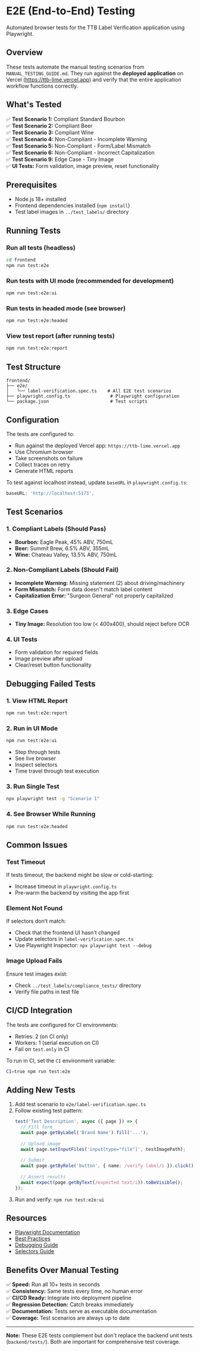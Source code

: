 # E2E (End-to-End) Testing

Automated browser tests for the TTB Label Verification application using Playwright.

## Overview

These tests automate the manual testing scenarios from `MANUAL_TESTING_GUIDE.md`. They run against the **deployed application** on Vercel (https://ttb-lime.vercel.app) and verify that the entire application workflow functions correctly.

## What's Tested

✅ **Test Scenario 1:** Compliant Standard Bourbon  
✅ **Test Scenario 2:** Compliant Beer  
✅ **Test Scenario 3:** Compliant Wine  
✅ **Test Scenario 4:** Non-Compliant - Incomplete Warning  
✅ **Test Scenario 5:** Non-Compliant - Form/Label Mismatch  
✅ **Test Scenario 6:** Non-Compliant - Incorrect Capitalization  
✅ **Test Scenario 9:** Edge Case - Tiny Image  
✅ **UI Tests:** Form validation, image preview, reset functionality  

## Prerequisites

- Node.js 18+ installed
- Frontend dependencies installed (`npm install`)
- Test label images in `../test_labels/` directory

## Running Tests

### Run all tests (headless)
```bash
cd frontend
npm run test:e2e
```

### Run tests with UI mode (recommended for development)
```bash
npm run test:e2e:ui
```

### Run tests in headed mode (see browser)
```bash
npm run test:e2e:headed
```

### View test report (after running tests)
```bash
npm run test:e2e:report
```

## Test Structure

```
frontend/
├── e2e/
│   └── label-verification.spec.ts    # All E2E test scenarios
├── playwright.config.ts               # Playwright configuration
└── package.json                       # Test scripts
```

## Configuration

The tests are configured to:
- Run against the deployed Vercel app: `https://ttb-lime.vercel.app`
- Use Chromium browser
- Take screenshots on failure
- Collect traces on retry
- Generate HTML reports

To test against localhost instead, update `baseURL` in `playwright.config.ts`:
```typescript
baseURL: 'http://localhost:5173',
```

## Test Scenarios

### 1. Compliant Labels (Should Pass)
- **Bourbon:** Eagle Peak, 45% ABV, 750mL
- **Beer:** Summit Brew, 6.5% ABV, 355mL
- **Wine:** Chateau Valley, 13.5% ABV, 750mL

### 2. Non-Compliant Labels (Should Fail)
- **Incomplete Warning:** Missing statement (2) about driving/machinery
- **Form Mismatch:** Form data doesn't match label content
- **Capitalization Error:** "Surgeon General" not properly capitalized

### 3. Edge Cases
- **Tiny Image:** Resolution too low (< 400x400), should reject before OCR

### 4. UI Tests
- Form validation for required fields
- Image preview after upload
- Clear/reset button functionality

## Debugging Failed Tests

### 1. View HTML Report
```bash
npm run test:e2e:report
```

### 2. Run in UI Mode
```bash
npm run test:e2e:ui
```
- Step through tests
- See live browser
- Inspect selectors
- Time travel through test execution

### 3. Run Single Test
```bash
npx playwright test -g "Scenario 1"
```

### 4. See Browser While Running
```bash
npm run test:e2e:headed
```

## Common Issues

### Test Timeout
If tests timeout, the backend might be slow or cold-starting:
- Increase timeout in `playwright.config.ts`
- Pre-warm the backend by visiting the app first

### Element Not Found
If selectors don't match:
- Check that the frontend UI hasn't changed
- Update selectors in `label-verification.spec.ts`
- Use Playwright Inspector: `npx playwright test --debug`

### Image Upload Fails
Ensure test images exist:
- Check `../test_labels/compliance_tests/` directory
- Verify file paths in test file

## CI/CD Integration

The tests are configured for CI environments:
- Retries: 2 (on CI only)
- Workers: 1 (serial execution on CI)
- Fail on `test.only` in CI

To run in CI, set the `CI` environment variable:
```bash
CI=true npm run test:e2e
```

## Adding New Tests

1. Add test scenario to `e2e/label-verification.spec.ts`
2. Follow existing test pattern:
   ```typescript
   test('Test Description', async ({ page }) => {
     // Fill form
     await page.getByLabel('Brand Name').fill('...');
     
     // Upload image
     await page.setInputFiles('input[type="file"]', testImagePath);
     
     // Submit
     await page.getByRole('button', { name: /verify label/i }).click();
     
     // Assert results
     await expect(page.getByText(/expected text/i)).toBeVisible();
   });
   ```
3. Run and verify: `npm run test:e2e:ui`

## Resources

- [Playwright Documentation](https://playwright.dev/)
- [Best Practices](https://playwright.dev/docs/best-practices)
- [Debugging Guide](https://playwright.dev/docs/debug)
- [Selectors Guide](https://playwright.dev/docs/selectors)

## Benefits Over Manual Testing

✅ **Speed:** Run all 10+ tests in seconds  
✅ **Consistency:** Same tests every time, no human error  
✅ **CI/CD Ready:** Integrate into deployment pipeline  
✅ **Regression Detection:** Catch breaks immediately  
✅ **Documentation:** Tests serve as executable documentation  
✅ **Coverage:** Test scenarios are always up to date  

---

**Note:** These E2E tests complement but don't replace the backend unit tests (`backend/tests/`). Both are important for comprehensive test coverage.
